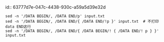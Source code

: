 id:: 63777d7e-047c-4438-930c-a59a5d39e32d
```
sed -n '/DATA BEGIN/, /DATA END/p' input.txt
sed -n '/DATA BEGIN/, /DATA END/{ /DATA END/!p }' input.txt  # 不打印data END这行
sed -n '/DATA BEGIN/, /DATA END/{ /DATA BEGIN/! { /DATA END/! p } }' input.txt
```
